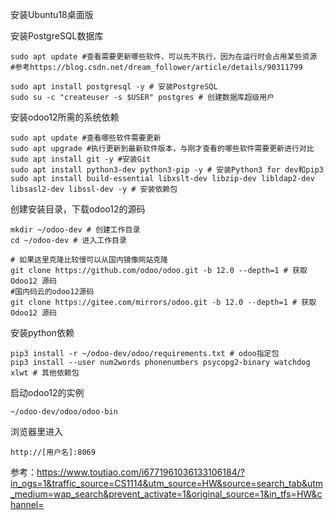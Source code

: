 安装Ubuntu18桌面版

安装PostgreSQL数据库

```shell
sudo apt update #查看需要更新哪些软件，可以先不执行，因为在运行时会占用某些资源
#参考https://blog.csdn.net/dream_follower/article/details/90311799

sudo apt install postgresql -y # 安装PostgreSQL
sudo su -c "createuser -s $USER" postgres # 创建数据库超级用户
```

安装odoo12所需的系统依赖

```shell
sudo apt update #查看哪些软件需要更新
sudo apt upgrade #执行更新到最新软件版本，与刚才查看的哪些软件需要更新进行对比
sudo apt install git -y #安装Git
sudo apt install python3-dev python3-pip -y # 安装Python3 for dev和pip3
sudo apt install build-essential libxslt-dev libzip-dev libldap2-dev libsasl2-dev libssl-dev -y # 安装依赖包
```

创建安装目录，下载odoo12的源码

```shell
mkdir ~/odoo-dev # 创建工作目录
cd ~/odoo-dev # 进入工作目录

# 如果这里克隆比较慢可以从国内镜像网站克隆
git clone https://github.com/odoo/odoo.git -b 12.0 --depth=1 # 获取 Odoo12 源码
#国内码云的odoo12源码
git clone https://gitee.com/mirrors/odoo.git -b 12.0 --depth=1 # 获取 Odoo12 源码
```

安装python依赖

```shell
pip3 install -r ~/odoo-dev/odoo/requirements.txt # odoo指定包
pip3 install --user num2words phonenumbers psycopg2-binary watchdog xlwt # 其他依赖包
```

启动odoo12的实例

```shell
~/odoo-dev/odoo/odoo-bin
```

浏览器里进入

```
http://[用户名]:8069
```



参考：https://www.toutiao.com/i6771961036133106184/?in_ogs=1&traffic_source=CS1114&utm_source=HW&source=search_tab&utm_medium=wap_search&prevent_activate=1&original_source=1&in_tfs=HW&channel=

